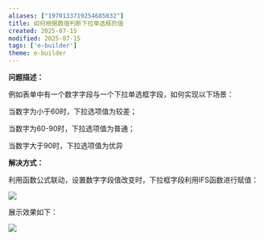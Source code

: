 ```yaml
---
aliases: ["1970133719254685032"]
title: 如何根据数值判断下拉单选框的值
created: 2025-07-15
modified: 2025-07-15
tags: ['e-builder']
theme: e-builder
---
```


**问题描述：**

例如表单中有一个数字字段与一个下拉单选框字段，如何实现以下场景：

当数字为小于60时，下拉选项值为较差；

当数字为60-90时，下拉选项值为普通；

当数字大于90时，下拉选项值为优异

**解决方式：**

利用函数公式联动，设置数字字段值改变时，下拉框字段利用IFS函数进行赋值：

![](ab664cef83720ac623048fab5d47adf4.jpg)

展示效果如下：

![](4eb050eff7b3a0171e8f658d61bd9692.jpg)